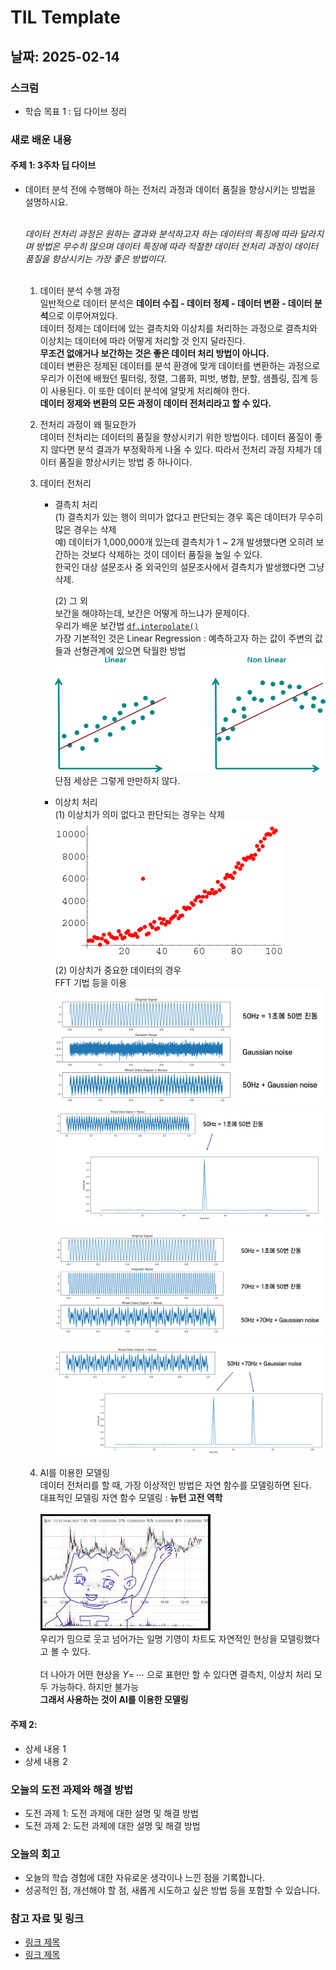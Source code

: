 # TIL Template

## 날짜: 2025-02-14

### 스크럼
- 학습 목표 1 : 딥 다이브 정리

### 새로 배운 내용
#### 주제 1: 3주차 딥 다이브
- 데이터 분석 전에 수행해야 하는 전처리 과정과 데이터 품질을 향상시키는 방법을 설명하시요.</br></br>

    *데이터 전처리 과정은 원하는 결과와 분석하고자 하는 데이터의 특징에 따라 달라지며 방법은 무수히 많으며 데이터 특징에 따라 적절한 데이터 전처리 과정이 데이터 품질을 향상시키는 가장 좋은 방법이다.*</br></br>

    1. 데이터 분석 수행 과정 </br>
        일반적으로 데이터 분석은 **데이터 수집 - 데이터 정제 - 데이터 변환 - 데이터 분석**으로 이루어져있다.</br>
        데이터 정제는 데이터에 있는 결측치와 이상치를 처리하는 과정으로 결측치와 이상치는 데이터에 따라 어떻게 처리할 것 인지 달라진다.</br> **무조건 없애거나 보간하는 것은 좋은 데이터 처리 방법이 아니다.**</br>
        데이터 변환은 정제된 데이터를 분석 환경에 맞게 데이터를 변환하는 과정으로 우리가 이전에 배웠던 필터링, 정렬, 그룹화, 피벗, 병합, 분할, 샘플링, 집계 등이 사용된다. 이 또한 데이터 분석에 알맞게 처리해야 한다.</br>
        **데이터 정제와 변환의 모든 과정이 데이터 전처리라고 할 수 있다.**

    2. 전처리 과정이 왜 필요한가</br>
        데이터 전처리는 데이터의 품질을 향상시키기 위한 방법이다. 데이터 품질이 좋지 않다면 분석 결과가 부정확하게 나올 수 있다. 따라서 전처리 과정 자체가 데이터 품질을 향상시키는 방법 중 하나이다.

    3. 데이터 전처리</br>
        - 결측치 처리</br>
            (1) 결측치가 있는 행이 의미가 없다고 판단되는 경우 혹은 데이터가 무수히 많은 경우는 삭제</br>
                예) 데이터가 1,000,000개 있는데 결측치가 1 ~ 2개 발생했다면 오히려 보간하는 것보다 삭제하는 것이 데이터 품질을 높일 수 있다.</br>
                한국인 대상 설문조사 중 외국인의 설문조사에서 결측치가 발생했다면 그냥 삭제.

            (2) 그 외</br>
                보간을 해야하는데, 보간은 어떻게 하느냐가 문제이다.</br>
                우리가 배운 보간법 [`df.interpolate()`](/Feb/2025-02-10.md/#이동평균)</br>
                가장 기본적인 것은 Linear Regression : 예측하고자 하는 값이 주변의 값들과 선형관계에 있으면 탁월한 방법</br>
                ![alt text](/Feb/image/linearregression.png)</br>
                단점 세상은 그렇게 만만하지 않다.
        
        - 이상치 처리</br>
            (1) 이상치가 의미 없다고 판단되는 경우는 삭제</br>
                ![alt text](/Feb/image/outlier.png)</br>
            (2) 이상치가 중요한 데이터의 경우</br>
                FFT 기법 등을 이용
                ![alt text](/Feb/image/fft50hz.png)
                ![alt text](/Feb/image/fft50hz_2.png)
                ![alt text](/Feb/image/fft5070hz.png)
                ![alt text](/Feb/image/fft5070_2.png)

    4. AI를 이용한 모델링</br>
        데이터 전처리를 할 때, 가장 이상적인 방법은 자연 함수를 모델링하면 된다.</br>
        대표적인 모델링 자연 함수 모델링 : **뉴턴 고전 역학**</br>
        </br>
        ![alt text](/Feb/image/kiyoungchart.png)</br>
        우리가 밈으로 웃고 넘어가는 일명 기영이 차트도 자연적인 현상을 모델링했다고 볼 수 있다.</br>
        </br>
        더 나아가 어떤 현상을 $Y = \,\cdots$ 으로 표현만 할 수 있다면 결측치, 이상치 처리 모두 가능하다. 하지만 불가능</br>
        **그래서 사용하는 것이 AI를 이용한 모델링**

#### 주제 2: 
- 상세 내용 1
- 상세 내용 2

### 오늘의 도전 과제와 해결 방법
- 도전 과제 1: 도전 과제에 대한 설명 및 해결 방법
- 도전 과제 2: 도전 과제에 대한 설명 및 해결 방법

### 오늘의 회고
- 오늘의 학습 경험에 대한 자유로운 생각이나 느낀 점을 기록합니다.
- 성공적인 점, 개선해야 할 점, 새롭게 시도하고 싶은 방법 등을 포함할 수 있습니다.

### 참고 자료 및 링크
- [링크 제목](URL)
- [링크 제목](URL)